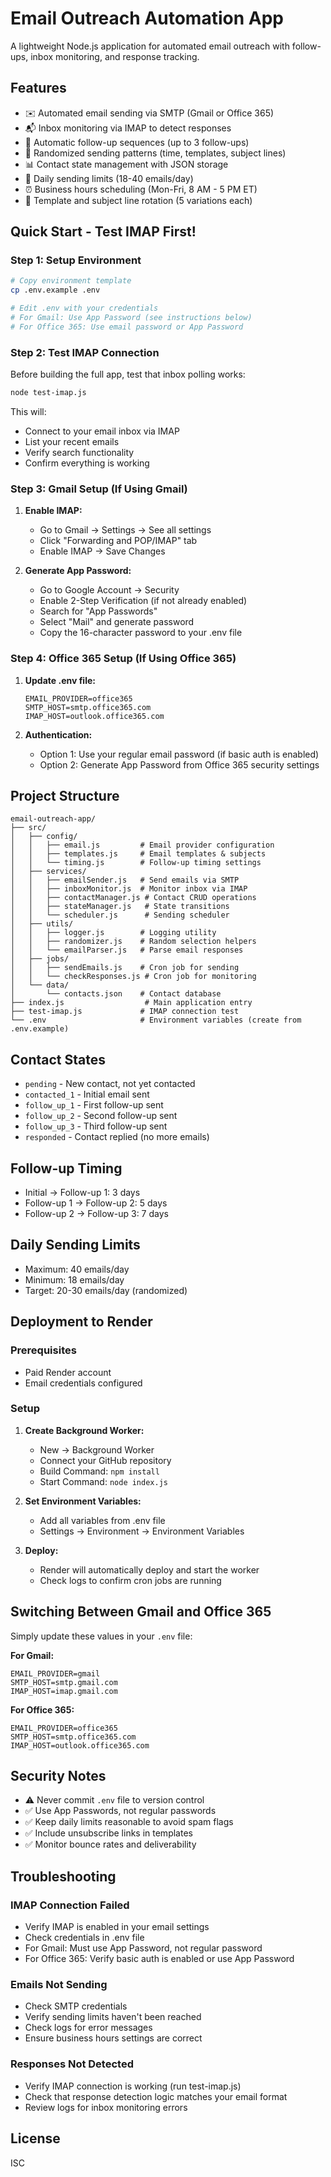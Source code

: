 # Email Outreach Automation App

A lightweight Node.js application for automated email outreach with follow-ups, inbox monitoring, and response tracking.

## Features

- ✉️ Automated email sending via SMTP (Gmail or Office 365)
- 📬 Inbox monitoring via IMAP to detect responses
- 🔄 Automatic follow-up sequences (up to 3 follow-ups)
- 🎲 Randomized sending patterns (time, templates, subject lines)
- 📊 Contact state management with JSON storage
- 🚦 Daily sending limits (18-40 emails/day)
- ⏰ Business hours scheduling (Mon-Fri, 8 AM - 5 PM ET)
- 🔀 Template and subject line rotation (5 variations each)

## Quick Start - Test IMAP First!

### Step 1: Setup Environment

```bash
# Copy environment template
cp .env.example .env

# Edit .env with your credentials
# For Gmail: Use App Password (see instructions below)
# For Office 365: Use email password or App Password
```

### Step 2: Test IMAP Connection

Before building the full app, test that inbox polling works:

```bash
node test-imap.js
```

This will:
- Connect to your email inbox via IMAP
- List your recent emails
- Verify search functionality
- Confirm everything is working

### Step 3: Gmail Setup (If Using Gmail)

1. **Enable IMAP:**
   - Go to Gmail → Settings → See all settings
   - Click "Forwarding and POP/IMAP" tab
   - Enable IMAP → Save Changes

2. **Generate App Password:**
   - Go to Google Account → Security
   - Enable 2-Step Verification (if not already enabled)
   - Search for "App Passwords"
   - Select "Mail" and generate password
   - Copy the 16-character password to your .env file

### Step 4: Office 365 Setup (If Using Office 365)

1. **Update .env file:**
   ```
   EMAIL_PROVIDER=office365
   SMTP_HOST=smtp.office365.com
   IMAP_HOST=outlook.office365.com
   ```

2. **Authentication:**
   - Option 1: Use your regular email password (if basic auth is enabled)
   - Option 2: Generate App Password from Office 365 security settings

## Project Structure

```
email-outreach-app/
├── src/
│   ├── config/
│   │   ├── email.js         # Email provider configuration
│   │   ├── templates.js     # Email templates & subjects
│   │   └── timing.js        # Follow-up timing settings
│   ├── services/
│   │   ├── emailSender.js   # Send emails via SMTP
│   │   ├── inboxMonitor.js  # Monitor inbox via IMAP
│   │   ├── contactManager.js # Contact CRUD operations
│   │   ├── stateManager.js   # State transitions
│   │   └── scheduler.js      # Sending scheduler
│   ├── utils/
│   │   ├── logger.js        # Logging utility
│   │   ├── randomizer.js    # Random selection helpers
│   │   └── emailParser.js   # Parse email responses
│   ├── jobs/
│   │   ├── sendEmails.js    # Cron job for sending
│   │   └── checkResponses.js # Cron job for monitoring
│   └── data/
│       └── contacts.json    # Contact database
├── index.js                  # Main application entry
├── test-imap.js             # IMAP connection test
└── .env                     # Environment variables (create from .env.example)
```

## Contact States

- `pending` - New contact, not yet contacted
- `contacted_1` - Initial email sent
- `follow_up_1` - First follow-up sent
- `follow_up_2` - Second follow-up sent
- `follow_up_3` - Third follow-up sent
- `responded` - Contact replied (no more emails)

## Follow-up Timing

- Initial → Follow-up 1: 3 days
- Follow-up 1 → Follow-up 2: 5 days
- Follow-up 2 → Follow-up 3: 7 days

## Daily Sending Limits

- Maximum: 40 emails/day
- Minimum: 18 emails/day
- Target: 20-30 emails/day (randomized)

## Deployment to Render

### Prerequisites
- Paid Render account
- Email credentials configured

### Setup

1. **Create Background Worker:**
   - New → Background Worker
   - Connect your GitHub repository
   - Build Command: `npm install`
   - Start Command: `node index.js`

2. **Set Environment Variables:**
   - Add all variables from .env file
   - Settings → Environment → Environment Variables

3. **Deploy:**
   - Render will automatically deploy and start the worker
   - Check logs to confirm cron jobs are running

## Switching Between Gmail and Office 365

Simply update these values in your `.env` file:

**For Gmail:**
```env
EMAIL_PROVIDER=gmail
SMTP_HOST=smtp.gmail.com
IMAP_HOST=imap.gmail.com
```

**For Office 365:**
```env
EMAIL_PROVIDER=office365
SMTP_HOST=smtp.office365.com
IMAP_HOST=outlook.office365.com
```

## Security Notes

- ⚠️ Never commit `.env` file to version control
- ✅ Use App Passwords, not regular passwords
- ✅ Keep daily limits reasonable to avoid spam flags
- ✅ Include unsubscribe links in templates
- ✅ Monitor bounce rates and deliverability

## Troubleshooting

### IMAP Connection Failed
- Verify IMAP is enabled in your email settings
- Check credentials in .env file
- For Gmail: Must use App Password, not regular password
- For Office 365: Verify basic auth is enabled or use App Password

### Emails Not Sending
- Check SMTP credentials
- Verify sending limits haven't been reached
- Check logs for error messages
- Ensure business hours settings are correct

### Responses Not Detected
- Verify IMAP connection is working (run test-imap.js)
- Check that response detection logic matches your email format
- Review logs for inbox monitoring errors

## License

ISC
